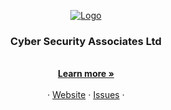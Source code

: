 <!-- PROJECT LOGO -->
<p align="center">
  <a href="https://github.com/calcom/cal.com">
   <img src="https://headonpr.co.uk/wp-content/uploads/2022/02/CSA-Logo-01.png" alt="Logo">
  </a>

  <h3 align="center">Cyber Security Associates Ltd</h3>

  <p align="center">
    <!-- The maker of the open-source Calendly alternative. -->
    <br />
    <a href="https://csa.limited/"><strong>Learn more »</strong></a>
    <br />
    <br />
    ·
    <a href="https://csa.limited/">Website</a>
    ·
    <a href="#">Issues</a>
    ·
    <!-- <a href="https://cal.com/roadmap">Roadmap</a> -->
  </p>
</p>